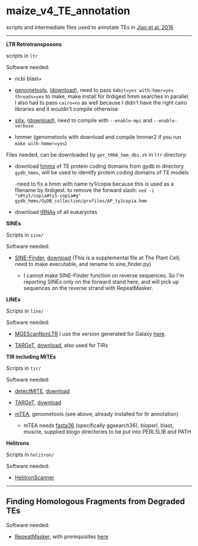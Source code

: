 # maize_v4_TE_annotation
scripts and intermediate files used to annotate TEs in [Jiao et al. 2016](http://biorxiv.org/content/early/2017/04/20/079004)

----------------

__LTR Retrotransposons__

scripts in ```ltr```

Software needed:

- ncbi blast+

- [genometools](http://www.genometools.org), ([download](http://www.genometools.org/pub/genometools-1.5.7.tar.gz)), need to pass `64bit=yes with-hmer=yes threads=yes` to make, make install for ltrdigest hmm searches in parallel. I also had to pass `cairo=no` as well because I didn't have the right cairo libraries and it wouldn't compile otherwise

- [silix](http://lbbe.univ-lyon1.fr/Download,3009.html?lang=en), ([download](ftp://pbil.univ-lyon1.fr/pub/logiciel/silix//silix-1.2.10.tar.gz)), need to compile with ```--enable-mpi``` and ```--enable-verbose```

- hmmer (genometools with download and compile hmmer2 if you run ```make with-hmmer=yes```)

Files needed, can be downloaded by `get_tRNA_hmm_dbs.sh` in ```ltr``` directory:

- download [hmms](http://gydb.org/gydbModules/collection/collection/db/GyDB_collection.zip) of TE protein coding domains from gydb in directory `gydb_hmms`, will be used to identify protein coding domains of TE models
	
	-need to fix a hmm with name ty1/copia because this is used as a filename by ltrdigest. to remove the forward slash:  ```sed -i "s#ty1/copia#ty1-copia#g" gydb_hmms/GyDB_collection/profiles/AP_ty1copia.hmm```

- download [tRNAs](http://gtrnadb.ucsc.edu/download/tRNAs/eukaryotic-tRNAs.fa.gz) of all eukaryotes

__SINEs__

Scripts in ```sine/```

Software needed:

- [SINE-Finder](http://www.plantcell.org/content/23/9/3117.full), [download](http://www.plantcell.org/content/suppl/2011/08/29/tpc.111.088682.DC1/Supplemental_Data_Set_1-sine_finder.txt) (This is a supplemental file at The Plant Cell; need to make executable, and rename to sine_finder.py)

	- I cannot make SINE-Finder function on reverse sequences. So I'm reporting SINEs only on the forward stand here, and will pick up sequences on the reverse strand with RepeatMasker.


__LINEs__

Scripts in ```line/```

Software needed:

- [MGEScanNonLTR](http://darwin.informatics.indiana.edu/cgi-bin/evolution/nonltr/nonltr.pl) I use the version generated for Galaxy [here](https://github.com/MGEScan/mgescan).

- [TARGeT](https://academic.oup.com/nar/article/37/11/e78/1094076), [download](https://github.com/BradCavinder/TARGeT), also used for TIRs


__TIR including MITEs__

Scripts in ```tir/```

Software needed:

- [detectMITE](https://www.nature.com/articles/srep19688), [download](https://sourceforge.net/projects/detectmite/)

- [TARGeT](https://academic.oup.com/nar/article/37/11/e78/1094076), [download](https://github.com/BradCavinder/TARGeT)

- [mTEA](https://github.com/stajichlab/mTEA), genometools (see above, already installed for ltr annotation) 

  - mTEA needs [fasta36](http://faculty.virginia.edu/wrpearson/fasta/fasta36/) (specifically ggsearch36), bioperl, blast, muscle, supplied blogo directories to be put into PERL5LIB and PATH


__Helitrons__

Scripts in ```helitron/```

Software needed:

- [HelitronScanner](http://bo.csam.montclair.edu/du/software/helitronscanner)

------------


**Finding Homologous Fragments from Degraded TEs**
----------------

Software needed:

- [RepeatMasker](http://www.repeatmasker.org/), with prerequisites [here](http://www.repeatmasker.org/RMDownload.html)

